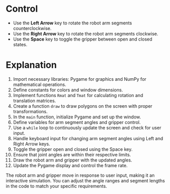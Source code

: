 # Control

- Use the **Left Arrow** key to rotate the robot arm segments counterclockwise.
- Use the **Right Arrow** key to rotate the robot arm segments clockwise.
- Use the **Space** key to toggle the gripper between open and closed states.

# Explanation

1. Import necessary libraries: Pygame for graphics and NumPy for mathematical operations.
2. Define constants for colors and window dimensions.
3. Implement functions `Rmat` and `Tmat` for calculating rotation and translation matrices.
4. Create a function `draw` to draw polygons on the screen with proper transformations.
5. In the `main` function, initialize Pygame and set up the window.
6. Define variables for arm segment angles and gripper control.
7. Use a `while` loop to continuously update the screen and check for user input.
8. Handle keyboard input for changing arm segment angles using Left and Right Arrow keys.
9. Toggle the gripper open and closed using the Space key.
10. Ensure that joint angles are within their respective limits.
11. Draw the robot arm and gripper with the updated angles.
12. Update the Pygame display and control the frame rate.

The robot arm and gripper move in response to user input, making it an interactive simulation. You can adjust the angle ranges and segment lengths in the code to match your specific requirements.
